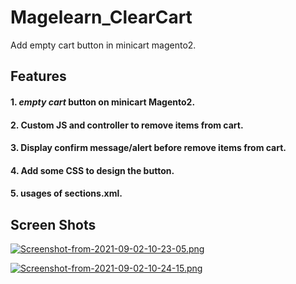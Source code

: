 # Magelearn_ClearCart
Add empty cart button in minicart magento2.

## Features

#### 1. *empty cart* button on minicart Magento2.

#### 2. Custom JS and controller to remove items from cart.

#### 3. Display confirm message/alert before remove items from cart.

#### 4. Add some CSS to design the button.

#### 5. usages of sections.xml.

## Screen Shots

[![Screenshot-from-2021-09-02-10-23-05.png](https://i.postimg.cc/Hj1nrpGr/Screenshot-from-2021-09-02-10-23-05.png)](https://postimg.cc/n9Tp5fhx)

[![Screenshot-from-2021-09-02-10-24-15.png](https://i.postimg.cc/bwHLgTR5/Screenshot-from-2021-09-02-10-24-15.png)](https://postimg.cc/yDxFY0th)
